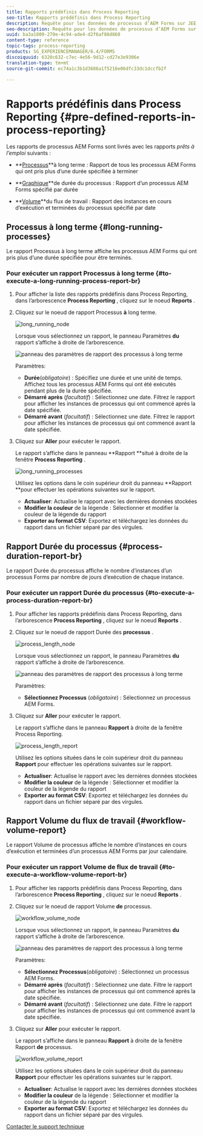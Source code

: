 ```yaml
---
title: Rapports prédéfinis dans Process Reporting
seo-title: Rapports prédéfinis dans Process Reporting
description: Requête pour les données de processus d’AEM Forms sur JEE afin de créer des rapports sur les processus à long terme, la durée du processus et le volume de flux de travail
seo-description: Requête pour les données de processus d’AEM Forms sur JEE afin de créer des rapports sur les processus à long terme, la durée du processus et le volume de flux de travail
uuid: ba3a1809-270e-4c94-ade4-d2f6af86d860
content-type: reference
topic-tags: process-reporting
products: SG_EXPERIENCEMANAGER/6.4/FORMS
discoiquuid: 6320c632-c7ec-4e56-9d12-cd27e3e9306e
translation-type: tm+mt
source-git-commit: ec74a1c3b1d3686a1f5216e06dfc33dc1dccfb2f

---
```



# Rapports prédéfinis dans Process Reporting {#pre-defined-reports-in-process-reporting}

Les rapports de processus AEM Forms sont livrés avec les rapports *prêts à l’emploi* suivants :

* **[Processus](/help/forms/using/process-reporting/pre-defined-reports-in-process-reporting.md#p-long-running-processes-p)**à long terme : Rapport de tous les processus AEM Forms qui ont pris plus d’une durée spécifiée à terminer

* **[Graphique](/help/forms/using/process-reporting/pre-defined-reports-in-process-reporting.md#p-process-duration-report-br-p)**de durée du processus : Rapport d’un processus AEM Forms spécifié par durée

* **[Volume](/help/forms/using/process-reporting/pre-defined-reports-in-process-reporting.md#p-workflow-volume-report-p)**du flux de travail : Rapport des instances en cours d’exécution et terminées du processus spécifié par date

## Processus à long terme {#long-running-processes}

Le rapport Processus à long terme affiche les processus AEM Forms qui ont pris plus d’une durée spécifiée pour être terminés.

### Pour exécuter un rapport Processus à long terme {#to-execute-a-long-running-process-report-br}

1. Pour afficher la liste des rapports prédéfinis dans Process Reporting, dans l’arborescence **Process Reporting** , cliquez sur le noeud **Reports** .
1. Cliquez sur le noeud de rapport Processus **à** long terme.

   ![long_running_node](assets/long_running_node.png)

   Lorsque vous sélectionnez un rapport, le panneau Paramètres **du** rapport s’affiche à droite de l’arborescence.

   ![panneau des paramètres de rapport des processus à long terme](assets/report_parameters_panel.png)

   Paramètres:

   * **Durée**(*obligatoire*) : Spécifiez une durée et une unité de temps. Affichez tous les processus AEM Forms qui ont été exécutés pendant plus de la durée spécifiée.
   * **Démarré après** (*facultatif*) : Sélectionnez une date. Filtrez le rapport pour afficher les instances de processus qui ont commencé après la date spécifiée.
   * **Démarré avant** (*facultatif*) : Sélectionnez une date. Filtrez le rapport pour afficher les instances de processus qui ont commencé avant la date spécifiée.

1. Cliquez sur **Aller** pour exécuter le rapport.

   Le rapport s’affiche dans le panneau **Rapport **situé à droite de la fenêtre **Process Reporting** .

   ![long_running_processes](assets/long_running_processes.png)

   Utilisez les options dans le coin supérieur droit du panneau **Rapport **pour effectuer les opérations suivantes sur le rapport.

   * **Actualiser**: Actualise le rapport avec les dernières données stockées
   * **Modifier la couleur** de la légende : Sélectionner et modifier la couleur de la légende du rapport
   * **Exporter au format CSV**: Exportez et téléchargez les données du rapport dans un fichier séparé par des virgules.

## Rapport Durée du processus {#process-duration-report-br}

Le rapport Durée du processus affiche le nombre d’instances d’un processus Forms par nombre de jours d’exécution de chaque instance.

### Pour exécuter un rapport Durée du processus {#to-execute-a-process-duration-report-br}

1. Pour afficher les rapports prédéfinis dans Process Reporting, dans l’arborescence **Process Reporting** , cliquez sur le noeud **Reports** .
1. Cliquez sur le noeud de rapport Durée des **processus** .

   ![process_length_node](assets/process_duration_node.png)

   Lorsque vous sélectionnez un rapport, le panneau Paramètres **du** rapport s’affiche à droite de l’arborescence.

   ![panneau des paramètres de rapport des processus à long terme](assets/process_duration_params.png)

   Paramètres:

   * **Sélectionnez Processus** (*obligatoire*) : Sélectionnez un processus AEM Forms.

1. Cliquez sur **Aller** pour exécuter le rapport.

   Le rapport s’affiche dans le panneau **Rapport** à droite de la fenêtre Process Reporting.

   ![process_length_report](assets/process_duration_report.png)

   Utilisez les options situées dans le coin supérieur droit du panneau **Rapport** pour effectuer les opérations suivantes sur le rapport.

   * **Actualiser**: Actualise le rapport avec les dernières données stockées
   * **Modifier la couleur** de la légende : Sélectionner et modifier la couleur de la légende du rapport
   * **Exporter au format CSV**: Exportez et téléchargez les données du rapport dans un fichier séparé par des virgules.

## Rapport Volume du flux de travail {#workflow-volume-report}

Le rapport Volume de processus affiche le nombre d’instances en cours d’exécution et terminées d’un processus AEM Forms par jour calendaire.

### Pour exécuter un rapport Volume de flux de travail {#to-execute-a-workflow-volume-report-br}

1. Pour afficher les rapports prédéfinis dans Process Reporting, dans l’arborescence **Process Reporting** , cliquez sur le noeud **Reports** .
1. Cliquez sur le noeud de rapport Volume **de** processus.

   ![workflow_volume_node](assets/workflow_volume_node.png)

   Lorsque vous sélectionnez un rapport, le panneau Paramètres **du** rapport s’affiche à droite de l’arborescence.

   ![panneau des paramètres de rapport des processus à long terme](assets/workflow_volume_params.png)

   Paramètres:

   * **Sélectionnez Processus**(*obligatoire*) : Sélectionnez un processus AEM Forms.
   * **Démarré après** (*facultatif*) : Sélectionnez une date. Filtre le rapport pour afficher les instances de processus qui ont commencé après la date spécifiée.
   * **Démarré avant** (*facultatif*) : Sélectionnez une date. Filtre le rapport pour afficher les instances de processus qui ont commencé avant la date spécifiée.

1. Cliquez sur **Aller** pour exécuter le rapport.

   Le rapport s’affiche dans le panneau **Rapport** à droite de la fenêtre Rapport **de** processus.

   ![workflow_volume_report](assets/workflow_volume_report.png)

   Utilisez les options situées dans le coin supérieur droit du panneau **Rapport** pour effectuer les opérations suivantes sur le rapport.

   * **Actualiser**: Actualise le rapport avec les dernières données stockées
   * **Modifier la couleur** de la légende : Sélectionner et modifier la couleur de la légende du rapport
   * **Exporter au format CSV**: Exportez et téléchargez les données du rapport dans un fichier séparé par des virgules.

[Contacter le support technique](https://www.adobe.com/account/sign-in.supportportal.html)
